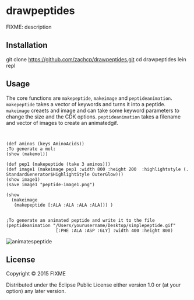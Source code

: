 # drawpeptides

FIXME: description

## Installation
git clone https://github.com/zachcp/drawpeptides.git
cd drawpeptides
lein repl

## Usage

The core functions are `makepeptide`, `makeimage` and `peptideanimation`. `makepeptide` takes a vector of keywords and
turns it into a peptide. `makeimage` creaets and image and can take some keyword parameters
 to change the size and the CDK options. `peptideanimation` takes a filename and vector of images to create an animatedgif.


```[clojure]


(def aminos (keys AminoAcids))
;To generate a mol:
(show (makemol))

(def pep1 (makepeptide (take 3 aminos)))
(def image1 (makeimage pep1 :width 800 :height 200  :highlightstyle (. StandardGenerator$HighlightStyle OuterGlow)))
(show image1)
(save image1 "peptide-image1.png")

(show
  (makeimage
   (makepeptide [:ALA :ALA :ALA :ALA])) )


;To generate an animated peptide and write it to the file
(peptideanimation "/Users/yourusername/Desktop/simplepeptide.gif"
                   [:PHE :ALA :ASP :GLY] :width 400 :height 800)

```
![animatespeptide](https://raw.github.com/wiki/zachcp/drawpeptides/resources/simplepeptide.gif)


## License

Copyright © 2015 FIXME

Distributed under the Eclipse Public License either version 1.0 or (at
your option) any later version.

